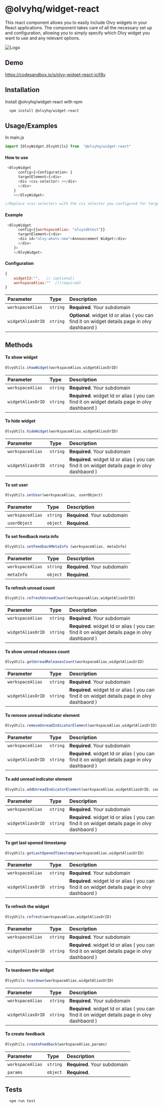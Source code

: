 
# @olvyhq/widget-react

This react component allows you to easily include Olvy widgets in your React applications. The component takes care of all the necessary set up and configuration, allowing you to simply specify which Olvy widget you want to use and any relevant options. 


![Logo](https://olvy-development.s3.amazonaws.com/public_images/olvy-react.png)

## Demo

https://codesandbox.io/s/olvy-widget-react-icif8y

## Installation

Install @olvyhq/widget-react with npm

```bash
  npm install @olvyhq/widget-react
```

    
## Usage/Examples

In main.js

```javascript
import {OlvyWidget,OlvyUtils} from  "@olvyhq/widget-react"
```
#### How to use 

```javascript
 <OlvyWidget
      config={<Configuration> }
      targetElement={<div>
      <div <css-selector> ></div>
      </div>  
    }
    ></OlvyWidget>

//Replace <css-selector> with the css selector you configured for target element in Olvy and <Configuration> with your configuration

```

#### Example

```javascript
 <OlvyWidget
      config={{workspaceAlias: "olvysdktest"}}
      targetElement={<div>
      <div id="olvy-whats-new">Announcement Widget</div>
      </div>  
    }>
    </OlvyWidget>
```
#### Configuration
```javascript
{
    widgetId:"",   // (optional)
    workspaceAlias:""  //(required)
}
```

| Parameter | Type     | Description                |
| :-------- | :------- | :------------------------- |
| `workspaceAlias` | `string` | **Required**. Your subdomain |
| `widgetAliasOrID` | `string` | **Optional**. widget Id or alias ( you can find it on widget details page in olvy dashbaord ) |



## Methods

#### To show widget

```javascript
OlvyUtils.showWidget(workspaceAlias,widgetAliasOrID)
```

| Parameter | Type     | Description                |
| :-------- | :------- | :------------------------- |
| `workspaceAlias` | `string` | **Required**. Your subdomain |
| `widgetAliasOrID` | `string` | **Required**. widget Id or alias ( you can find it on widget details page in olvy dashbaord ) |

#### To hide widget

```javascript
OlvyUtils.hideWidget(workspaceAlias,widgetAliasOrID)
```

| Parameter | Type     | Description                |
| :-------- | :------- | :------------------------- |
| `workspaceAlias` | `string` | **Required**. Your subdomain |
| `widgetAliasOrID` | `string` | **Required**. widget Id or alias ( you can find it on widget details page in olvy dashbaord ) |

#### To set user

```javascript
OlvyUtils.setUser(workspaceAlias, userObject) 
```

| Parameter | Type     | Description                |
| :-------- | :------- | :------------------------- |
| `workspaceAlias` | `string` | **Required**. Your subdomain |
| `userObject` | `object` | **Required**.  |

#### To set feedback meta info

```javascript
OlvyUtils.setFeedbackMetaInfo (workspaceAlias, metaInfo)
```

| Parameter | Type     | Description                |
| :-------- | :------- | :------------------------- |
| `workspaceAlias` | `string` | **Required**. Your subdomain |
| `metaInfo` | `object` | **Required**. |

#### To refresh unread count

```javascript
OlvyUtils.refreshUnreadCount(workspaceAlias,widgetAliasOrID) 
```

| Parameter | Type     | Description                |
| :-------- | :------- | :------------------------- |
| `workspaceAlias` | `string` | **Required**. Your subdomain |
| `widgetAliasOrID` | `string` | **Required**. widget Id or alias ( you can find it on widget details page in olvy dashbaord ) |

#### To show unread releases count

```javascript
OlvyUtils.getUnreadReleasesCount(workspaceAlias,widgetAliasOrID)
```

| Parameter | Type     | Description                |
| :-------- | :------- | :------------------------- |
| `workspaceAlias` | `string` | **Required**. Your subdomain |
| `widgetAliasOrID` | `string` | **Required**. widget Id or alias ( you can find it on widget details page in olvy dashbaord ) |

#### To remove unread indicator element

```javascript
OlvyUtils.removeUnreadIndicatorElement(workspaceAlias,widgetAliasOrID)
```

| Parameter | Type     | Description                |
| :-------- | :------- | :------------------------- |
| `workspaceAlias` | `string` | **Required**. Your subdomain |
| `widgetAliasOrID` | `string` | **Required**. widget Id or alias ( you can find it on widget details page in olvy dashbaord ) |

#### To add unread indicator element

```javascript
OlvyUtils.addUnreadIndicatorElement(workspaceAlias,widgetAliasOrID, count) 
```

| Parameter | Type     | Description                |
| :-------- | :------- | :------------------------- |
| `workspaceAlias` | `string` | **Required**. Your subdomain |
| `widgetAliasOrID` | `string` | **Required**. widget Id or alias ( you can find it on widget details page in olvy dashbaord ) |

#### To get last opened timestamp

```javascript
OlvyUtils.getLastOpenedTimestamp(workspaceAlias,widgetAliasOrID)
```

| Parameter | Type     | Description                |
| :-------- | :------- | :------------------------- |
| `workspaceAlias` | `string` | **Required**. Your subdomain |
| `widgetAliasOrID` | `string` | **Required**. widget Id or alias ( you can find it on widget details page in olvy dashbaord ) |

#### To refresh the widget

```javascript
OlvyUtils.refresh(workspaceAlias,widgetAliasOrID)
```

| Parameter | Type     | Description                |
| :-------- | :------- | :------------------------- |
| `workspaceAlias` | `string` | **Required**. Your subdomain |
| `widgetAliasOrID` | `string` | **Required**. widget Id or alias ( you can find it on widget details page in olvy dashbaord ) |

#### To teardown the widget

```javascript
OlvyUtils.teardown(workspaceAlias,widgetAliasOrID)
```


| Parameter | Type     | Description                |
| :-------- | :------- | :------------------------- |
| `workspaceAlias` | `string` | **Required**. Your subdomain |
| `widgetAliasOrID` | `string` | **Required**. widget Id or alias ( you can find it on widget details page in olvy dashbaord ) |

#### To create feedback

```javascript
OlvyUtils.createFeedback(workspaceAlias,params)
```

| Parameter | Type     | Description                |
| :-------- | :------- | :------------------------- |
| `workspaceAlias` | `string` | **Required**. Your subdomain |
| `params` | `object` | **Required**.  |



## Tests

```bash
  npm run test
```
